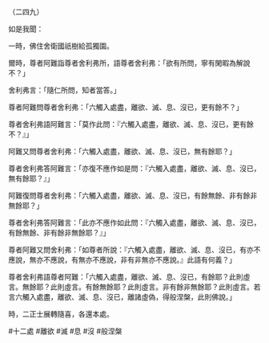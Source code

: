 （二四九）

如是我聞：

一時，佛住舍衛國祇樹給孤獨園。

爾時，尊者阿難詣尊者舍利弗所，語尊者舍利弗：「欲有所問，寧有閑暇為解說不？」

舍利弗言：「隨仁所問，知者當答。」

尊者阿難問尊者舍利弗：「六觸入處盡，離欲、滅、息、沒已，更有餘不？」

尊者舍利弗語阿難言：「莫作此問：『六觸入處盡，離欲、滅、息、沒已，更有餘不？』」

阿難又問尊者舍利弗：「六觸入處盡，離欲、滅、息、沒已，無有餘耶？」

尊者舍利弗答阿難言：「亦復不應作如是問：『六觸入處盡，離欲、滅、息、沒已，無有餘耶？』」

阿難復問尊者舍利弗：「六觸入處盡，離欲、滅、息、沒已，有餘無餘、非有餘非無餘耶？」

尊者舍利弗答阿難言：「此亦不應作如此問：『六觸入處盡，離欲、滅、息、沒已，有餘無餘、非有餘非無餘耶？』」

尊者阿難又問舍利弗：「如尊者所說：『六觸入處盡，離欲、滅、息、沒已，有亦不應說，無亦不應說，有無亦不應說，非有非無亦不應說。』此語有何義？」

尊者舍利弗語尊者阿難：「六觸入處盡，離欲、滅、息、沒已，有餘耶？此則虛言。無餘耶？此則虛言。有餘無餘耶？此則虛言。非有餘非無餘耶？此則虛言。若言六觸入處盡，離欲、滅、息、沒已，離諸虛偽，得般涅槃，此則佛說。」

時，二正士展轉隨喜，各還本處。





#十二處
#離欲
#滅
#息
#沒
#般涅槃
